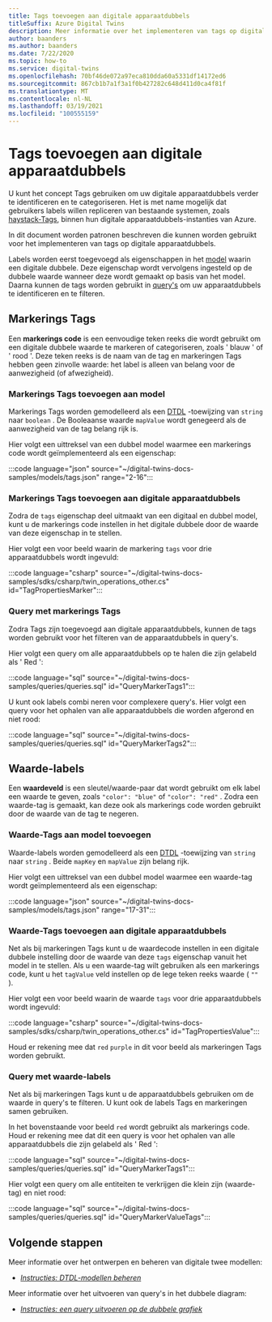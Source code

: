 ```yaml
---
title: Tags toevoegen aan digitale apparaatdubbels
titleSuffix: Azure Digital Twins
description: Meer informatie over het implementeren van tags op digitale apparaatdubbels
author: baanders
ms.author: baanders
ms.date: 7/22/2020
ms.topic: how-to
ms.service: digital-twins
ms.openlocfilehash: 70bf46de072a97eca810dda60a5331df14172ed6
ms.sourcegitcommit: 867cb1b7a1f3a1f0b427282c648d411d0ca4f81f
ms.translationtype: MT
ms.contentlocale: nl-NL
ms.lasthandoff: 03/19/2021
ms.locfileid: "100555159"
---
```

# <a name="add-tags-to-digital-twins"></a>Tags toevoegen aan digitale apparaatdubbels 

U kunt het concept Tags gebruiken om uw digitale apparaatdubbels verder te identificeren en te categoriseren. Het is met name mogelijk dat gebruikers labels willen repliceren van bestaande systemen, zoals [haystack-Tags](https://project-haystack.org/doc/TagModel), binnen hun digitale apparaatdubbels-instanties van Azure. 

In dit document worden patronen beschreven die kunnen worden gebruikt voor het implementeren van tags op digitale apparaatdubbels.

Labels worden eerst toegevoegd als eigenschappen in het [model](concepts-models.md) waarin een digitale dubbele. Deze eigenschap wordt vervolgens ingesteld op de dubbele waarde wanneer deze wordt gemaakt op basis van het model. Daarna kunnen de tags worden gebruikt in [query's](concepts-query-language.md) om uw apparaatdubbels te identificeren en te filteren.

## <a name="marker-tags"></a>Markerings Tags 

Een **markerings code** is een eenvoudige teken reeks die wordt gebruikt om een digitale dubbele waarde te markeren of categoriseren, zoals ' blauw ' of ' rood '. Deze teken reeks is de naam van de tag en markeringen Tags hebben geen zinvolle waarde: het label is alleen van belang voor de aanwezigheid (of afwezigheid). 

### <a name="add-marker-tags-to-model"></a>Markerings Tags toevoegen aan model 

Markerings Tags worden gemodelleerd als een [DTDL](https://github.com/Azure/opendigitaltwins-dtdl/blob/master/DTDL/v2/dtdlv2.md) -toewijzing van `string` naar `boolean` . De Booleaanse waarde `mapValue` wordt genegeerd als de aanwezigheid van de tag belang rijk is. 

Hier volgt een uittreksel van een dubbel model waarmee een markerings code wordt geïmplementeerd als een eigenschap:

:::code language="json" source="~/digital-twins-docs-samples/models/tags.json" range="2-16":::

### <a name="add-marker-tags-to-digital-twins"></a>Markerings Tags toevoegen aan digitale apparaatdubbels

Zodra de `tags` eigenschap deel uitmaakt van een digitaal en dubbel model, kunt u de markerings code instellen in het digitale dubbele door de waarde van deze eigenschap in te stellen. 

Hier volgt een voor beeld waarin de markering `tags` voor drie apparaatdubbels wordt ingevuld:

:::code language="csharp" source="~/digital-twins-docs-samples/sdks/csharp/twin_operations_other.cs" id="TagPropertiesMarker":::

### <a name="query-with-marker-tags"></a>Query met markerings Tags

Zodra Tags zijn toegevoegd aan digitale apparaatdubbels, kunnen de tags worden gebruikt voor het filteren van de apparaatdubbels in query's. 

Hier volgt een query om alle apparaatdubbels op te halen die zijn gelabeld als ' Red ': 

:::code language="sql" source="~/digital-twins-docs-samples/queries/queries.sql" id="QueryMarkerTags1":::

U kunt ook labels combi neren voor complexere query's. Hier volgt een query voor het ophalen van alle apparaatdubbels die worden afgerond en niet rood: 

:::code language="sql" source="~/digital-twins-docs-samples/queries/queries.sql" id="QueryMarkerTags2":::

## <a name="value-tags"></a>Waarde-labels 

Een **waardeveld** is een sleutel/waarde-paar dat wordt gebruikt om elk label een waarde te geven, zoals `"color": "blue"` of `"color": "red"` . Zodra een waarde-tag is gemaakt, kan deze ook als markerings code worden gebruikt door de waarde van de tag te negeren. 

### <a name="add-value-tags-to-model"></a>Waarde-Tags aan model toevoegen 

Waarde-labels worden gemodelleerd als een [DTDL](https://github.com/Azure/opendigitaltwins-dtdl/blob/master/DTDL/v2/dtdlv2.md) -toewijzing van `string` naar `string` . Beide `mapKey` en `mapValue` zijn belang rijk. 

Hier volgt een uittreksel van een dubbel model waarmee een waarde-tag wordt geïmplementeerd als een eigenschap:

:::code language="json" source="~/digital-twins-docs-samples/models/tags.json" range="17-31":::

### <a name="add-value-tags-to-digital-twins"></a>Waarde-Tags toevoegen aan digitale apparaatdubbels

Net als bij markeringen Tags kunt u de waardecode instellen in een digitale dubbele instelling door de waarde van deze `tags` eigenschap vanuit het model in te stellen. Als u een waarde-tag wilt gebruiken als een markerings code, kunt u het `tagValue` veld instellen op de lege teken reeks waarde ( `""` ). 

Hier volgt een voor beeld waarin de waarde `tags` voor drie apparaatdubbels wordt ingevuld:

:::code language="csharp" source="~/digital-twins-docs-samples/sdks/csharp/twin_operations_other.cs" id="TagPropertiesValue":::

Houd er rekening mee dat `red` `purple` in dit voor beeld als markeringen Tags worden gebruikt.

### <a name="query-with-value-tags"></a>Query met waarde-labels

Net als bij markeringen Tags kunt u de apparaatdubbels gebruiken om de waarde in query's te filteren. U kunt ook de labels Tags en markeringen samen gebruiken.

In het bovenstaande voor beeld `red` wordt gebruikt als markerings code. Houd er rekening mee dat dit een query is voor het ophalen van alle apparaatdubbels die zijn gelabeld als ' Red ': 

:::code language="sql" source="~/digital-twins-docs-samples/queries/queries.sql" id="QueryMarkerTags1":::

Hier volgt een query om alle entiteiten te verkrijgen die klein zijn (waarde-tag) en niet rood: 

:::code language="sql" source="~/digital-twins-docs-samples/queries/queries.sql" id="QueryMarkerValueTags":::

## <a name="next-steps"></a>Volgende stappen

Meer informatie over het ontwerpen en beheren van digitale twee modellen:
* [*Instructies: DTDL-modellen beheren*](how-to-manage-model.md)

Meer informatie over het uitvoeren van query's in het dubbele diagram:
* [*Instructies: een query uitvoeren op de dubbele grafiek*](how-to-query-graph.md)
